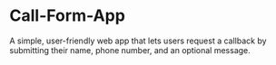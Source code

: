 # Call-Form-App
A simple, user-friendly web app that lets users request a callback by submitting their name, phone number, and an optional message.
